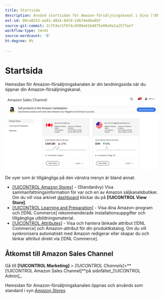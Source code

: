```yaml
---
title: Startsida
description: Använd startsidan för Amazon-försäljningskanal i dina [!DNL Commerce] Admin to access your [!DNL Amazon Marketplace] listor och aktiviteter.
exl-id: 00ce8253-aa91-4824-847d-24b74ed6a8bf
source-git-commit: 2c753ec5f6f4cd509e61b4875e09e9a1a2577ee7
workflow-type: tm+mt
source-wordcount: '0'
ht-degree: 0%

---
```


# Startsida

Hemsidan för Amazon-försäljningskanalen är din landningssida när du öppnar din Amazon-försäljningskanal.

![Amazon startsida för försäljningskanal](assets/amazon-sales-channel-home-tabs.png)

De vyer som är tillgängliga på den vänstra menyn är bland annat:

- [[!UICONTROL Amazon Stores]](./managing-stores.md) - (Standardvy) Visa sammanfattningsinformation för var och en av Amazon säljkanalsbutiker. Om du vill visa arkivet [dashboard](./amazon-store-dashboard.md) klickar du på **[!UICONTROL View Store]**.
- [[!UICONTROL Learning and Preparation]](./learning-preparation.md) - Visa dina Amazon-program och  [!DNL Commerce] rekommenderade installationsuppgifter och tillgängliga utbildningsmaterial.
- [[!UICONTROL Attributes]](./managing-attributes.md) - Visa och hantera länkade attribut  [!DNL Commerce] och Amazon-attribut för din produktkatalog. Om du vill synkronisera automatiskt med Amazon redigerar eller skapar du och länkar attribut direkt via [!DNL Commerce].

## Åtkomst till Amazon Sales Channel

Gå till **[!UICONTROL Marketing]** > _[!UICONTROL Channels]_>**[!UICONTROL Amazon Sales Channel]**på sidofältet_[!UICONTROL Admin]_.

Hemsidan för Amazon-försäljningskanalen öppnas och används som standard i vyn [_Amazon Stores_](./managing-stores.md).

